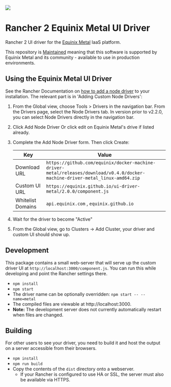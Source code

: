 ![](https://img.shields.io/badge/Stability-Maintained-green.svg)

# Rancher 2 Equinix Metal UI Driver

Rancher 2 UI driver for the [Equinix Metal](https://metal.equinix.com) IaaS platform.

This repository is [Maintained](https://github.com/packethost/standards/blob/master/maintained-statement.md) meaning that this software is supported by Equinix Metal and its community - available to use in production environments.

## Using the Equinix Metal UI Driver

See the Rancher Documentation on [how to add a node driver](https://rancher.com/docs/rancher/v2.x/en/admin-settings/drivers/node-drivers/) to your installation. The relevant part is in 'Adding Custom Node Drivers':

1. From the Global view, choose Tools > Drivers in the navigation bar. From the Drivers page, select the Node Drivers tab. In version prior to v2.2.0, you can select Node Drivers directly in the navigation bar.
1. Click Add Node Driver Or click edit on Equinix Metal's drive if listed already.
1. Complete the Add Node Driver form. Then click Create:

    | Key               | Value |
    | ----------------- | ----- |
    | Download URL      | `https://github.com/equinix/docker-machine-driver-metal/releases/download/v0.4.0/docker-machine-driver-metal_linux-amd64.zip` |
    | Custom UI URL     | `https://equinix.github.io/ui-driver-metal/2.0.0/component.js` |
    | Whitelist Domains | `api.equinix.com` , `equinix.github.io` |

1. Wait for the driver to become "Active"
1. From the Global view, go to Clusters -> Add Cluster, your driver and custom UI should show up.

## Development

This package contains a small web-server that will serve up the custom driver UI at `http://localhost:3000/component.js`. You can run this while developing and point the Rancher settings there.

* `npm install`
* `npm start`
* The driver name can be optionally overridden: `npm start -- --name=metal`
* The compiled files are viewable at http://localhost:3000.
* **Note:** The development server does not currently automatically restart when files are changed.

## Building

For other users to see your driver, you need to build it and host the output on a server accessible from their browsers.

* `npm install`
* `npm run build`
* Copy the contents of the `dist` directory onto a webserver.
  * If your Rancher is configured to use HA or SSL, the server must also be available via HTTPS.
